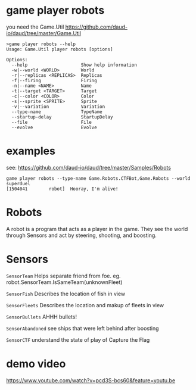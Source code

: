 # game player robots

you need the Game.Util https://github.com/daud-io/daud/tree/master/Game.Util

```
>game player robots --help
Usage: Game.Util player robots [options]

Options:
  --help                    Show help information
  -w|--world <WORLD>        World
  -r|--replicas <REPLICAS>  Replicas
  -f|--firing               Firing
  -n|--name <NAME>          Name
  -t|--target <TARGET>      Target
  -c|--color <COLOR>        Color
  -s|--sprite <SPRITE>      Sprite
  -v|--variation            Variation
  --type-name               TypeName
  --startup-delay           StartupDelay
  --file                    File
  --evolve                  Evolve
  ```



# examples
see: https://github.com/daud-io/daud/tree/master/Samples/Robots

```
game player robots --type-name Game.Robots.CTFBot,Game.Robots --world superduel
[1504041        robot]  Hooray, I'm alive!
```

# Robots

A robot is a program that acts as a player in the game. They see the world through Sensors 
and act by steering, shooting, and boosting.

# Sensors

`SensorTeam` Helps separate friend from foe. eg. robot.SensorTeam.IsSameTeam(unknownFleet)

`SensorFish` Describes the location of fish in view

`SensorFleets` Describes the location and makup of fleets in view

`SensorBullets` AHHH bullets!

`SensorAbandoned` see ships that were left behind after boosting

`SensorCTF` understand the state of play of Capture the Flag

# demo video
https://www.youtube.com/watch?v=pcd3S-bcs60&feature=youtu.be